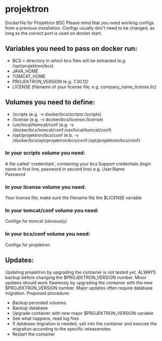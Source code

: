 # projektron
Dockerfile for Projektron BSC
Please mind that you need working configs from a previous installation. Configs usually don't need to be changed, as long as the correct port is used on docker start.

## Variables you need to pass on docker run:
- BCS = directory in which bcs files will be extracted (e.g. /opt/projektron/bcs)
- JAVA_HOME
- TOMCAT_HOME
- PROJEKTRON_VERSION (e.g. 7.30.12)
- LICENSE (filename of your license file, e.g. company_name_license.lic)

## Volumes you need to define:
- /scripts                  (e.g. -v docker/bcs/scripts:/scripts)
- /license                  (e.g. -v docker/bcs/license:/license)
- /usr/local/tomcat/conf    (e.g. -v /docker/bcs/tomcat/conf:/usr/local/tomcat/conf)
- /opt/projektron/bcs/conf  (e.b. -v /docker/bcs/opt/projektron/bcs/conf:/opt/projektron/bcs/conf)

### In your scripts volume you need:
A file called 'credentials', containing your bcs Support credentials (login name in first line, password in second line)
e.g.
User.Name <br/>
Password

### In your license volume you need:
Your license file, make sure the filename fits the $LICENSE variable

### In your tomcat/conf volume you need:
Configs for tomcat (obviously)

### In your bcs/conf volume you need:
Configs for projektron

## Updates:
Updating projektron by upgrading the container is not tested yet, ALWAYS backup before changing the $PROJEKTRON_VERSION number.
Minor updates should work flawlessly by upgrading the container with the new $PROJEKTRON_VERSION number.
Major updates often require database migration. Proposed procedure:
- Backup persisted volumes
- Backup database
- Upgrade container with new major $PROJEKTRON_VERSION variable
- See what happens, read log files
- If database migration is needed, ssh into the container and execute the migration according to the specific releasenotes
- Restart the container
